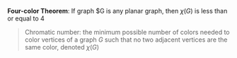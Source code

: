 **Four-color Theorem**: If graph $G is any planar graph, then $\chi(G)$ is less than or equal to 4

> Chromatic number: the minimum possible number of colors needed to color vertices of a graph $G$ such that no two adjacent vertices are the same color, denoted $\chi(G)$
